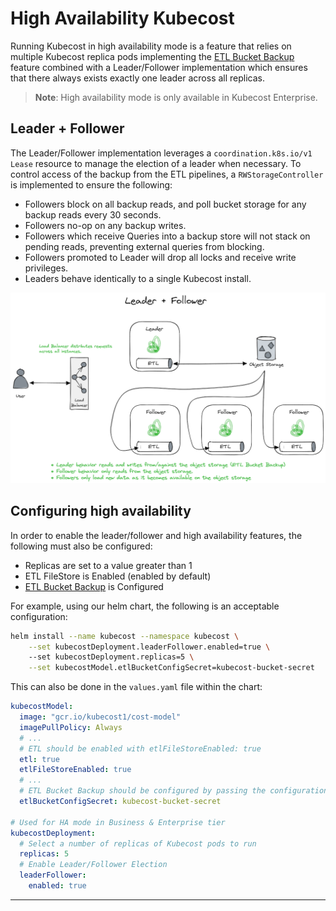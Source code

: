 High Availability Kubecost
==========================

Running Kubecost in high availability mode is a feature that relies on multiple Kubecost replica pods implementing the [ETL Bucket Backup](https://docs.kubecost.com/install-and-configure/advanced-configuration/etl-backup) feature combined with a Leader/Follower implementation which ensures that there always exists exactly one leader across all replicas.

> **Note**: High availability mode is only available in Kubecost Enterprise.

## Leader + Follower

The Leader/Follower implementation leverages a `coordination.k8s.io/v1` `Lease` resource to manage the election of a leader when necessary. To control access of the backup from the ETL pipelines, a `RWStorageController` is implemented to ensure the following: 
* Followers block on all backup reads, and poll bucket storage for any backup reads every 30 seconds.
* Followers no-op on any backup writes.
* Followers which receive Queries into a backup store will not stack on pending reads, preventing external queries from blocking.
* Followers promoted to Leader will drop all locks and receive write privileges.
* Leaders behave identically to a single Kubecost install. 

![Leader/Follower](https://raw.githubusercontent.com/kubecost/docs/main/images/leader-follower.png)

## Configuring high availability

In order to enable the leader/follower and high availability features, the following must also be configured:
* Replicas are set to a value greater than 1
* ETL FileStore is Enabled (enabled by default)
* [ETL Bucket Backup](https://raw.githubusercontent.com/kubecost/docs/main/etl-backup.md) is Configured

For example, using our helm chart, the following is an acceptable configuration:
```bash
helm install --name kubecost --namespace kubecost \
	--set kubecostDeployment.leaderFollower.enabled=true \ 
	--set kubecostDeployment.replicas=5 \
	--set kubecostModel.etlBucketConfigSecret=kubecost-bucket-secret
```

This can also be done in the `values.yaml` file within the chart: 
```yaml
kubecostModel:
  image: "gcr.io/kubecost1/cost-model"
  imagePullPolicy: Always
  # ... 
  # ETL should be enabled with etlFileStoreEnabled: true 
  etl: true
  etlFileStoreEnabled: true 
  # ...
  # ETL Bucket Backup should be configured by passing the configuration secret name
  etlBucketConfigSecret: kubecost-bucket-secret

# Used for HA mode in Business & Enterprise tier
kubecostDeployment:
  # Select a number of replicas of Kubecost pods to run 
  replicas: 5
  # Enable Leader/Follower Election 
  leaderFollower:
    enabled: true
```

----



<!--- {"article":"9038721747223","section":"4402829033367","permissiongroup":"1500001277122"} --->
